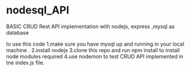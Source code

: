 # nodesql_API
BASIC CRUD Rest API implementation with nodejs, express ,mysql as database 

to use this code
1.make sure you have mysql up and running in your local machine .
2.install nodejs 
3.clone this repo and run npm install to install node modules required 
4.use nodemon to test CRUD API implemented in tne index.js file. 

